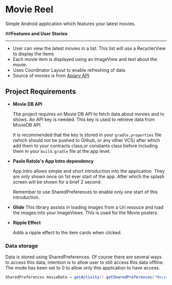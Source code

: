 # Movie Reel

Simple Android application which features your latest movies.

##__Features and User Stories__
___

+ User can view the latest movies in a list. This list will use a RecyclerView to display the items
+ Each movie item is displayed using an ImageView and text about the movie.
+ Uses Coordinator Layout to enable refreshing of data
+ Source of movies is from [Apiary API](https://www.themoviedb.org)

## Project Requirements

+ __Movie DB API__
    
    The project requires on Movie DB API to fetch data about movies and tv shows. An API key is needed. This key is used to retrieve data from MovieDB API.
    
    It is recommended that the key is stored in your `gradle.properties` file (which should not be pushed to Github, or any other VCS) after which add them to your contracts class,or constants class before including them in your `build.gradle` file at the app level.
    
+ __Paolo Ratolo's App Intro dependency__
    
    App Intro allows simple and short introduction into the application. They are only shown once on 1st ever start of the app. After which the splash screen will be shown for a brief 2 second.
    
    Remember to use SharedPreferences to enable only one start of this introduction.

+ __Glide__
    This library assists in loading images from a Uri resouce and load the images into your ImageViews. This is used for the Movie posters.
    
+ __Ripple Effect__
    
    Adds a ripple effect to the item cards when clicked.
    
### Data storage
    
Data is stored using SharedPreferences. Of course there are several ways to access this data, intention is to allow user to still access this data offline. 
The mode has been set to 0 to allow only this application to have access.

``` java
SharedPreferences movieData = getActivity().getSharedPreferences("MovieData",0);
```